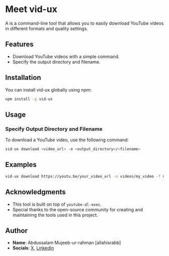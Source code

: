 # Meet vid-ux

A is a command-line tool that allows you to easily download YouTube videos in different formats and quality settings.

## Features

- Download YouTube videos with a simple command.
- Specify the output directory and filename.

## Installation

You can install vid-ux globally using npm:
```bash
npm install -g vid-ux
```
## Usage
### Specify Output Directory and Filename
To download a YouTube video, use the following command:
```bash
vid-ux download <video_url> -o <output_directory>/<filename>
```

## Examples
```bash
vid-ux download https://youtu.be/your_video_url -o videos/my_video -f mp4
```

## Acknowledgments
- This tool is built on top of `youtube-dl-exec`.
- Special thanks to the open-source community for creating and maintaining the tools used in this project.

## Author
- **Name**: Abdussalam Mujeeb-ur-rahman [allahisrabb]
- **Socials**: [X](https://twitter.com/allahisrabb), [LinkedIn](https://www.linkedin.com/67806b208) 